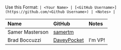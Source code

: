 Use this Format:
```| <Your Name> | [<GitHub Username>](https://github.com/<Github Username>) | <Notes> |```

| **Name** | **GitHub**| **Notes** |
|:---------|:----------|:----------|
|Samer Masterson|[samertm](https://github.com/samertm)||
|Brad Boccuzzi|[DaveyPocket](https://github.com/DaveyPocket)|I'm VP!|
